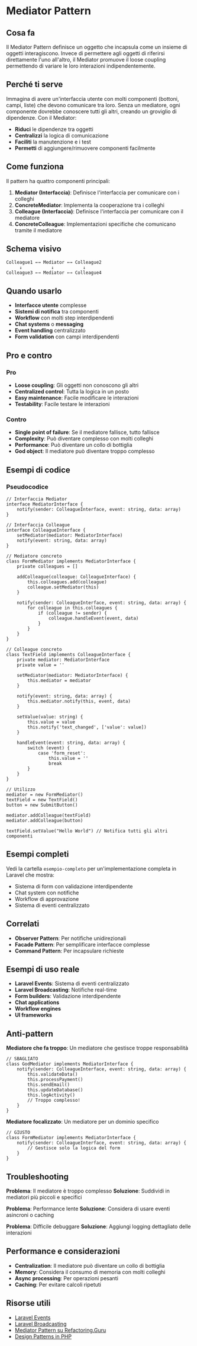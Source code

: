 # Mediator Pattern

## Cosa fa

Il Mediator Pattern definisce un oggetto che incapsula come un insieme di oggetti interagiscono. Invece di permettere agli oggetti di riferirsi direttamente l'uno all'altro, il Mediator promuove il loose coupling permettendo di variare le loro interazioni indipendentemente.

## Perché ti serve

Immagina di avere un'interfaccia utente con molti componenti (bottoni, campi, liste) che devono comunicare tra loro. Senza un mediatore, ogni componente dovrebbe conoscere tutti gli altri, creando un groviglio di dipendenze. Con il Mediator:

- **Riduci** le dipendenze tra oggetti
- **Centralizzi** la logica di comunicazione
- **Faciliti** la manutenzione e i test
- **Permetti** di aggiungere/rimuovere componenti facilmente

## Come funziona

Il pattern ha quattro componenti principali:

1. **Mediator (Interfaccia)**: Definisce l'interfaccia per comunicare con i colleghi
2. **ConcreteMediator**: Implementa la cooperazione tra i colleghi
3. **Colleague (Interfaccia)**: Definisce l'interfaccia per comunicare con il mediatore
4. **ConcreteColleague**: Implementazioni specifiche che comunicano tramite il mediatore

## Schema visivo

```
Colleague1 ←→ Mediator ←→ Colleague2
     ↓           ↓           ↓
Colleague3 ←→ Mediator ←→ Colleague4
```

## Quando usarlo

- **Interfacce utente** complesse
- **Sistemi di notifica** tra componenti
- **Workflow** con molti step interdipendenti
- **Chat systems** o **messaging**
- **Event handling** centralizzato
- **Form validation** con campi interdipendenti

## Pro e contro

### Pro
- **Loose coupling**: Gli oggetti non conoscono gli altri
- **Centralized control**: Tutta la logica in un posto
- **Easy maintenance**: Facile modificare le interazioni
- **Testability**: Facile testare le interazioni

### Contro
- **Single point of failure**: Se il mediatore fallisce, tutto fallisce
- **Complexity**: Può diventare complesso con molti colleghi
- **Performance**: Può diventare un collo di bottiglia
- **God object**: Il mediatore può diventare troppo complesso

## Esempi di codice

### Pseudocodice
```
// Interfaccia Mediator
interface MediatorInterface {
    notify(sender: ColleagueInterface, event: string, data: array)
}

// Interfaccia Colleague
interface ColleagueInterface {
    setMediator(mediator: MediatorInterface)
    notify(event: string, data: array)
}

// Mediatore concreto
class FormMediator implements MediatorInterface {
    private colleagues = []
    
    addColleague(colleague: ColleagueInterface) {
        this.colleagues.add(colleague)
        colleague.setMediator(this)
    }
    
    notify(sender: ColleagueInterface, event: string, data: array) {
        for colleague in this.colleagues {
            if (colleague != sender) {
                colleague.handleEvent(event, data)
            }
        }
    }
}

// Colleague concreto
class TextField implements ColleagueInterface {
    private mediator: MediatorInterface
    private value = ''
    
    setMediator(mediator: MediatorInterface) {
        this.mediator = mediator
    }
    
    notify(event: string, data: array) {
        this.mediator.notify(this, event, data)
    }
    
    setValue(value: string) {
        this.value = value
        this.notify('text_changed', ['value': value])
    }
    
    handleEvent(event: string, data: array) {
        switch (event) {
            case 'form_reset':
                this.value = ''
                break
        }
    }
}

// Utilizzo
mediator = new FormMediator()
textField = new TextField()
button = new SubmitButton()

mediator.addColleague(textField)
mediator.addColleague(button)

textField.setValue("Hello World") // Notifica tutti gli altri componenti
```

## Esempi completi

Vedi la cartella `esempio-completo` per un'implementazione completa in Laravel che mostra:
- Sistema di form con validazione interdipendente
- Chat system con notifiche
- Workflow di approvazione
- Sistema di eventi centralizzato

## Correlati

- **Observer Pattern**: Per notifiche unidirezionali
- **Facade Pattern**: Per semplificare interfacce complesse
- **Command Pattern**: Per incapsulare richieste

## Esempi di uso reale

- **Laravel Events**: Sistema di eventi centralizzato
- **Laravel Broadcasting**: Notifiche real-time
- **Form builders**: Validazione interdipendente
- **Chat applications**
- **Workflow engines**
- **UI frameworks**

## Anti-pattern

 **Mediatore che fa troppo**: Un mediatore che gestisce troppe responsabilità
```
// SBAGLIATO
class GodMediator implements MediatorInterface {
    notify(sender: ColleagueInterface, event: string, data: array) {
        this.validateData()
        this.processPayment()
        this.sendEmail()
        this.updateDatabase()
        this.logActivity()
        // Troppo complesso!
    }
}
```

 **Mediatore focalizzato**: Un mediatore per un dominio specifico
```
// GIUSTO
class FormMediator implements MediatorInterface {
    notify(sender: ColleagueInterface, event: string, data: array) {
        // Gestisce solo la logica del form
    }
}
```

## Troubleshooting

**Problema**: Il mediatore è troppo complesso
**Soluzione**: Suddividi in mediatori più piccoli e specifici

**Problema**: Performance lente
**Soluzione**: Considera di usare eventi asincroni o caching

**Problema**: Difficile debuggare
**Soluzione**: Aggiungi logging dettagliato delle interazioni

## Performance e considerazioni

- **Centralization**: Il mediatore può diventare un collo di bottiglia
- **Memory**: Considera il consumo di memoria con molti colleghi
- **Async processing**: Per operazioni pesanti
- **Caching**: Per evitare calcoli ripetuti

## Risorse utili

- [Laravel Events](https://laravel.com/docs/events)
- [Laravel Broadcasting](https://laravel.com/docs/broadcasting)
- [Mediator Pattern su Refactoring.Guru](https://refactoring.guru/design-patterns/mediator)
- [Design Patterns in PHP](https://designpatternsphp.readthedocs.io/)
